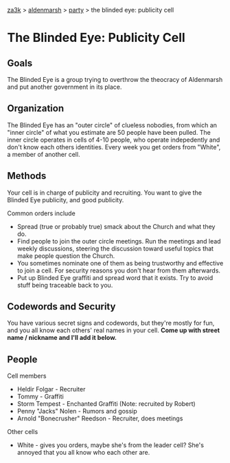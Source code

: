 [za3k](/) > [aldenmarsh](/aldenmarsh/) > [party](players1) > the blinded eye: publicity cell

# The Blinded Eye: Publicity Cell

## Goals

The Blinded Eye is a group trying to overthrow the theocracy of Aldenmarsh and put another government in its place.

## Organization

The Blinded Eye has an "outer circle" of clueless nobodies, from which an "inner circle" of what you estimate are 50 people have been pulled. The inner circle operates in cells of 4-10 people, who operate indepedently and don't know each others identities. Every week you get orders from "White", a member of another cell.

## Methods

Your cell is in charge of publicity and recruiting. You want to give the Blinded Eye publicity, and good publicity. 

Common orders include
- Spread (true or probably true) smack about the Church and what they do. 
- Find people to join the outer circle meetings. Run the meetings and lead weekly discussions, steering the discussion toward useful topics that make people question the Church.
- You sometimes nominate one of them as being trustworthy and effective to join a cell. For security reasons you don't hear from them afterwards.
- Put up Blinded Eye graffiti and spread word that it exists. Try to avoid stuff being traceable back to you.

## Codewords and Security

You have various secret signs and codewords, but they're mostly for fun, and you all know each others' real names in your cell. **Come up with street name / nickname and I'll add it below.**

## People
Cell members
- Heldir Folgar - Recruiter
- Tommy - Graffiti
- Storm Tempest - Enchanted Graffiti (Note: recruited by Robert)
- Penny "Jacks" Nolen - Rumors and gossip
- Arnold "Bonecrusher" Reedson - Recruiter, does meetings

Other cells
- White - gives you orders, maybe she's from the leader cell? She's annoyed that you all know who each other are.
